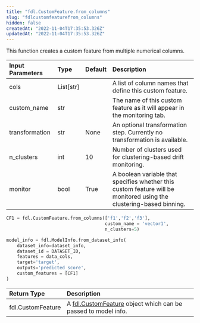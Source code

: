 ```yaml
---
title: "fdl.CustomFeature.from_columns"
slug: "fdlcustomfeaturefrom_columns"
hidden: false
createdAt: "2022-11-04T17:35:53.326Z"
updatedAt: "2022-11-04T17:35:53.326Z"
---
```

This function creates a custom feature from multiple numerical columns.  

| Input Parameters | Type      | Default | Description                                                                                                         |
| :--------------- | :-------- | :------ | :------------------------------------------------------------------------------------------------------------------ |
| cols             | List[str] |         | A list of column names that define this custom feature.                                                             |
| custom_name      | str       |         | The name of this custom feature as it will appear in the monitoring tab.                                            |
| transformation   | str       | None    | An optional transformation step. Currently no transformation is available.                                          |
| n_clusters       | int       | 10      | Number of clusters used for clustering-based drift monitoring.                                                      |
| monitor          | bool      | True    | A boolean variable that specifies whether this custom feature will be monitored using the clustering-based binning. |

```python Usage
CF1 = fdl.CustomFeature.from_columns(['f1','f2','f3'], 
                                     custom_name = 'vector1',
                                     n_clusters=5)

model_info = fdl.ModelInfo.from_dataset_info(
    dataset_info=dataset_info,
    dataset_id = DATASET_ID,
    features = data_cols,
    target='target',
    outputs='predicted_score',
    custom_features = [CF1]
)
```



| Return Type       | Description                                                                           |
| :---------------- | :------------------------------------------------------------------------------------ |
| fdl.CustomFeature | A [fdl.CustomFeature](ref:fdlcustomfeature) object which can be passed to model info. |